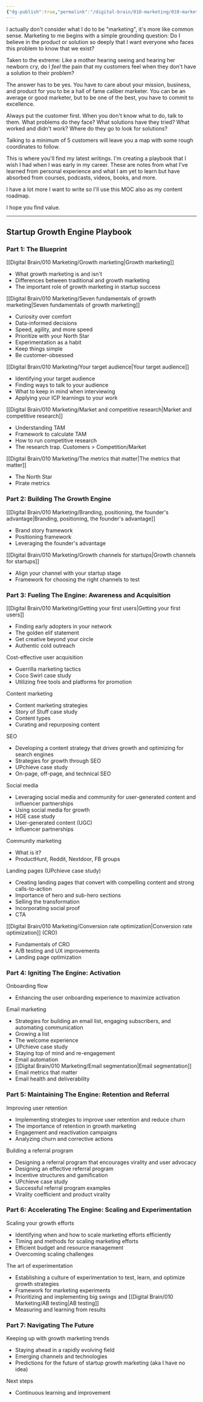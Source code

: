 ```yaml
---
{"dg-publish":true,"permalink":"/digital-brain/010-marketing/010-marketing-moc/"}
---
```


I actually don't consider what I do to be "marketing", it's more like common sense. Marketing to me begins with a simple grounding question: Do I believe in the product or solution so deeply that I want everyone who faces this problem to know that we exist?

Taken to the extreme: Like a mother hearing seeing and hearing her newborn cry, do I *feel* the pain that my customers feel when they don't have a solution to their problem?

The answer has to be yes. You have to care about your mission, business, and product for you to be a hall of fame caliber marketer. You can be an average or good marketer, but to be one of the best, you have to commit to excellence.

Always put the customer first. When you don't know what to do, talk to them. What problems do they face? What solutions have they tried? What worked and didn't work? Where do they go to look for solutions? 

Talking to a minimum of 5 customers will leave you a map with some rough coordinates to follow.

This is where you'll find my latest writings. I'm creating a playbook that I wish I had when I was early in my career.  These are notes from what I've learned from personal experience and what I am yet to learn but have absorbed from courses, podcasts, videos, books, and more. 

I have a lot more I want to write so I'll use this MOC also as my content roadmap.

I hope you find value.

---
## Startup Growth Engine Playbook
### Part 1: The Blueprint

[[Digital Brain/010 Marketing/Growth marketing\|Growth marketing]]
- What growth marketing is and isn't
- Differences between traditional and growth marketing
- The important role of growth marketing in startup success

[[Digital Brain/010 Marketing/Seven fundamentals of growth marketing\|Seven fundamentals of growth marketing]]
- Curiosity over comfort
- Data-informed decisions
- Speed, agility, and more speed
- Prioritize with your North Star
- Experimentation as a habit
- Keep things simple
- Be customer-obsessed

[[Digital Brain/010 Marketing/Your target audience\|Your target audience]]
- Identifying your target audience
- Finding ways to talk to your audience
- What to keep in mind when interviewing
- Applying your ICP learnings to your work

[[Digital Brain/010 Marketing/Market and competitive research\|Market and competitive research]]
- Understanding TAM
- Framework to calculate TAM
- How to run competitive research
- The research trap. Customers > Competition/Market

[[Digital Brain/010 Marketing/The metrics that matter\|The metrics that matter]]
- The North Star
- Pirate metrics
### Part 2: Building The Growth Engine

[[Digital Brain/010 Marketing/Branding, positioning, the founder's advantage\|Branding, positioning, the founder's advantage]]
- Brand story framework
- Positioning framework
- Leveraging the founder's advantage

[[Digital Brain/010 Marketing/Growth channels for startups\|Growth channels for startups]]
- Align your channel with your startup stage
- Framework for choosing the right channels to test
### Part 3: Fueling The Engine: Awareness and Acquisition

[[Digital Brain/010 Marketing/Getting your first users\|Getting your first users]]
- Finding early adopters in your network
- The golden elif statement
- Get creative beyond your circle
- Authentic cold outreach

Cost-effective user acquisition
- Guerrilla marketing tactics
- Coco Swirl case study
- Utilizing free tools and platforms for promotion

Content marketing 
- Content marketing strategies 
- Story of Stuff case study
- Content types
- Curating and repurposing content 

SEO 
- Developing a content strategy that drives growth and optimizing for search engines
- Strategies for growth through SEO
- UPchieve case study
- On-page, off-page, and technical SEO

Social media 
- Leveraging social media and community for user-generated content and influencer partnerships
- Using social media for growth
- HGE case study
- User-generated content (UGC)
- Influencer partnerships

Community marketing
- What is it?
- ProductHunt, Reddit, Nextdoor, FB groups

Landing pages (UPchieve case study)
- Creating landing pages that convert with compelling content and strong calls-to-action
- Importance of hero and sub-hero sections
- Selling the transformation
- Incorporating social proof
- CTA

[[Digital Brain/010 Marketing/Conversion rate optimization\|Conversion rate optimization]] (CRO)
- Fundamentals of CRO
- A/B testing and UX improvements
- Landing page optimization

### Part 4: Igniting The Engine: Activation

Onboarding flow
- Enhancing the user onboarding experience to maximize activation

Email marketing
- Strategies for building an email list, engaging subscribers, and automating communication
- Growing a list 
- The welcome experience
- UPchieve case study
- Staying top of mind and re-engagement
- Email automation
- [[Digital Brain/010 Marketing/Email segmentation\|Email segmentation]]
- Email metrics that matter
- Email health and deliverability

### Part 5: Maintaining The Engine: Retention and Referral

Improving user retention
- Implementing strategies to improve user retention and reduce churn
- The importance of retention in growth marketing
- Engagement and reactivation campaigns
- Analyzing churn and corrective actions

Building a referral program
- Designing a referral program that encourages virality and user advocacy
- Designing an effective referral program
- Incentive structures and gamification
- UPchieve case study
- Successful referral program examples
- Virality coefficient and product virality

### Part 6: Accelerating The Engine: Scaling and Experimentation

Scaling your growth efforts
- Identifying when and how to scale marketing efforts efficiently
- Timing and methods for scaling marketing efforts
- Efficient budget and resource management
- Overcoming scaling challenges

The art of experimentation
- Establishing a culture of experimentation to test, learn, and optimize growth strategies
- Framework for marketing experiments
- Prioritizing and implementing big swings and [[Digital Brain/010 Marketing/AB testing\|AB testing]]
- Measuring and learning from results

### Part 7: Navigating The Future

Keeping up with growth marketing trends
- Staying ahead in a rapidly evolving field
- Emerging channels and technologies
- Predictions for the future of startup growth marketing (aka I have no idea)

Next steps
- Continuous learning and improvement

